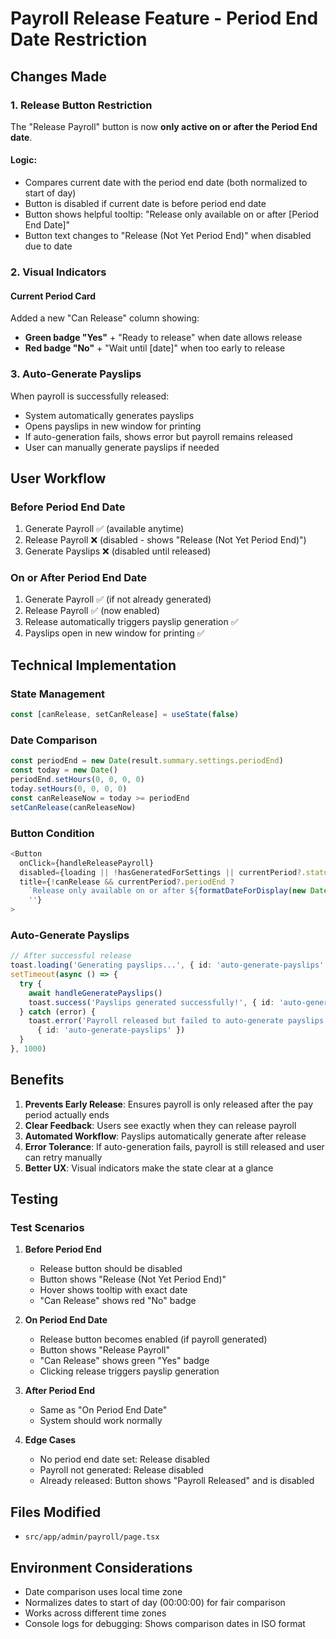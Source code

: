 # Payroll Release Feature - Period End Date Restriction

## Changes Made

### 1. Release Button Restriction
The "Release Payroll" button is now **only active on or after the Period End date**.

#### Logic:
- Compares current date with the period end date (both normalized to start of day)
- Button is disabled if current date is before period end date
- Button shows helpful tooltip: "Release only available on or after [Period End Date]"
- Button text changes to "Release (Not Yet Period End)" when disabled due to date

### 2. Visual Indicators

#### Current Period Card
Added a new "Can Release" column showing:
- **Green badge "Yes"** + "Ready to release" when date allows release
- **Red badge "No"** + "Wait until [date]" when too early to release

### 3. Auto-Generate Payslips
When payroll is successfully released:
- System automatically generates payslips
- Opens payslips in new window for printing
- If auto-generation fails, shows error but payroll remains released
- User can manually generate payslips if needed

## User Workflow

### Before Period End Date
1. Generate Payroll ✅ (available anytime)
2. Release Payroll ❌ (disabled - shows "Release (Not Yet Period End)")
3. Generate Payslips ❌ (disabled until released)

### On or After Period End Date
1. Generate Payroll ✅ (if not already generated)
2. Release Payroll ✅ (now enabled)
3. Release automatically triggers payslip generation ✅
4. Payslips open in new window for printing ✅

## Technical Implementation

### State Management
```typescript
const [canRelease, setCanRelease] = useState(false)
```

### Date Comparison
```typescript
const periodEnd = new Date(result.summary.settings.periodEnd)
const today = new Date()
periodEnd.setHours(0, 0, 0, 0)
today.setHours(0, 0, 0, 0)
const canReleaseNow = today >= periodEnd
setCanRelease(canReleaseNow)
```

### Button Condition
```typescript
<Button 
  onClick={handleReleasePayroll} 
  disabled={loading || !hasGeneratedForSettings || currentPeriod?.status === 'Released' || !canRelease}
  title={!canRelease && currentPeriod?.periodEnd ? 
    `Release only available on or after ${formatDateForDisplay(new Date(currentPeriod.periodEnd))}` : 
    ''}
>
```

### Auto-Generate Payslips
```typescript
// After successful release
toast.loading('Generating payslips...', { id: 'auto-generate-payslips' })
setTimeout(async () => {
  try {
    await handleGeneratePayslips()
    toast.success('Payslips generated successfully!', { id: 'auto-generate-payslips' })
  } catch (error) {
    toast.error('Payroll released but failed to auto-generate payslips. Please generate manually.', 
      { id: 'auto-generate-payslips' })
  }
}, 1000)
```

## Benefits

1. **Prevents Early Release**: Ensures payroll is only released after the pay period actually ends
2. **Clear Feedback**: Users see exactly when they can release payroll
3. **Automated Workflow**: Payslips automatically generate after release
4. **Error Tolerance**: If auto-generation fails, payroll is still released and user can retry manually
5. **Better UX**: Visual indicators make the state clear at a glance

## Testing

### Test Scenarios

1. **Before Period End**
   - Release button should be disabled
   - Button shows "Release (Not Yet Period End)"
   - Hover shows tooltip with exact date
   - "Can Release" shows red "No" badge

2. **On Period End Date**
   - Release button becomes enabled (if payroll generated)
   - Button shows "Release Payroll"
   - "Can Release" shows green "Yes" badge
   - Clicking release triggers payslip generation

3. **After Period End**
   - Same as "On Period End Date"
   - System should work normally

4. **Edge Cases**
   - No period end date set: Release disabled
   - Payroll not generated: Release disabled
   - Already released: Button shows "Payroll Released" and is disabled

## Files Modified

- `src/app/admin/payroll/page.tsx`

## Environment Considerations

- Date comparison uses local time zone
- Normalizes dates to start of day (00:00:00) for fair comparison
- Works across different time zones
- Console logs for debugging: Shows comparison dates in ISO format
